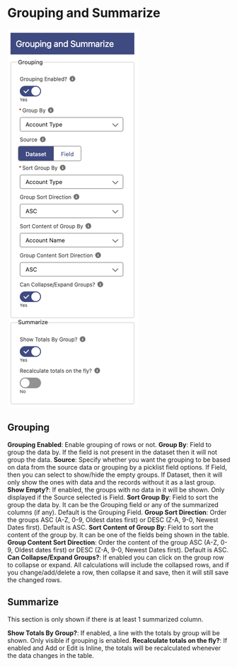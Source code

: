 # Grouping and Summarize

![Grouping and Summarize](./preview.png)

## Grouping

**Grouping Enabled**: Enable grouping of rows or not.
**Group By**: Field to group the data by. If the field is not present in the dataset then it will not group the data.
**Source**: Specify whether you want the grouping to be based on data from the source data or grouping by a picklist field options. If Field, then you can select to show/hide the empty groups. If Dataset, then it will only show the ones with data and the records without it as a last group.
**Show Empty?**: If enabled, the groups with no data in it will be shown. Only displayed if the Source selected is Field.
**Sort Group By**: Field to sort the group the data by. It can be the Grouping field or any of the summarized columns (if any). Default is the Grouping Field.
**Group Sort Direction**: Order the groups ASC (A-Z, 0-9, Oldest dates first) or DESC (Z-A, 9-0, Newest Dates first). Default is ASC.
**Sort Content of Group By**: Field to sort the content of the group by. It can be one of the fields being shown in the table.
**Group Content Sort Direction**: Order the content of the group ASC (A-Z, 0-9, Oldest dates first) or DESC (Z-A, 9-0, Newest Dates first). Default is ASC.
**Can Collapse/Expand Groups?**: If enabled you can click on the group row to collapse or expand. All calculations will include the collapsed rows, and if you change/add/delete a row, then collapse it and save, then it will still save the changed rows.

## Summarize

This section is only shown if there is at least 1 summarized column.

**Show Totals By Group?**: If enabled, a line with the totals by group will be shown. Only visible if grouping is enabled.
**Recalculate totals on the fly?**: If enabled and Add or Edit is Inline, the totals will be recalculated whenever the data changes in the table.
